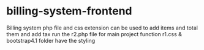 # billing-system-frontend
Billing system php file and css extension can be used to add items and total them and add tax 
 run the r2.php file for main project function
 r1.css & bootstrap4.1 folder have the styling 
 
